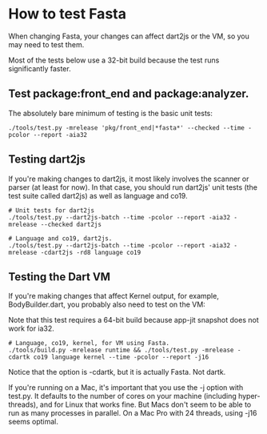 <!--
Copyright (c) 2017, the Dart project authors.  Please see the AUTHORS file
for details. All rights reserved. Use of this source code is governed by a
BSD-style license that can be found in the LICENSE file.
-->
# How to test Fasta

When changing Fasta, your changes can affect dart2js or the VM, so you may need
to test them.

Most of the tests below use a 32-bit build because the test runs significantly faster.

<!-- TODO(ahe): Soon, also the analyzer. -->

## Test package:front_end and package:analyzer.

The absolutely bare minimum of testing is the basic unit tests:

```
./tools/test.py -mrelease 'pkg/front_end|*fasta*' --checked --time -pcolor --report -aia32
```

## Testing dart2js

If you're making changes to dart2js, it most likely involves the scanner or parser (at least for now). In that case, you should run dart2js' unit tests (the test suite called dart2js) as well as language and co19.

```
# Unit tests for dart2js
./tools/test.py --dart2js-batch --time -pcolor --report -aia32 -mrelease --checked dart2js

# Language and co19, dart2js.
./tools/test.py --dart2js-batch --time -pcolor --report -aia32 -mrelease -cdart2js -rd8 language co19
```

## Testing the Dart VM

If you're making changes that affect Kernel output, for example, BodyBuilder.dart, you probably also need to test on the VM:

Note that this test requires a 64-bit build because app-jit snapshot does not work for ia32.

```
# Language, co19, kernel, for VM using Fasta.
./tools/build.py -mrelease runtime && ./tools/test.py -mrelease -cdartk co19 language kernel --time -pcolor --report -j16
```


Notice that the option is -cdartk, but it is actually Fasta. Not dartk.

If you're running on a Mac, it's important that you use the -j option with test.py. It defaults to the number of cores on your machine (including hyper-threads), and for Linux that works fine. But Macs don't seem to be able to run as many processes in parallel. On a Mac Pro with 24 threads, using -j16 seems optimal.
